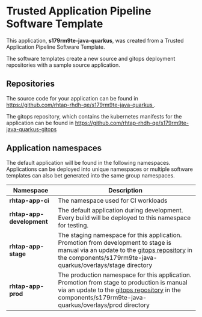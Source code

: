 # Trusted Application Pipeline Software Template

This application, **s179rm9te-java-quarkus**, was created from a Trusted Application Pipeline Software Template.

The software templates create a new source and gitops deployment repositories with a sample source application. 

## Repositories

The source code for your application can be found in [https://github.com/rhtap-rhdh-qe/s179rm9te-java-quarkus ](https://github.com/rhtap-rhdh-qe/s179rm9te-java-quarkus ).
 
The gitops repository, which contains the kubernetes manifests for the application can be found in 
[https://github.com/rhtap-rhdh-qe/s179rm9te-java-quarkus-gitops ](https://github.com/rhtap-rhdh-qe/s179rm9te-java-quarkus-gitops ) 

## Application namespaces 

The default application will be found in the following namespaces. Applications can be deployed into unique namespaces or multiple software templates can also bet generated into the same group namespaces.  

|  Namespace   |  Description   |  
| -------- | -------- |
| **rhtap-app-ci** | The namespace used for CI workloads |
| **rhtap-app-development** | The default application during development. Every build will be deployed to this namespace for testing. |
| **rhtap-app-stage** | The staging namespace for this application. Promotion from development to stage is manual via an update to the [gitops repository](https://github.com/rhtap-rhdh-qe/s179rm9te-java-quarkus-gitops ) in the components/s179rm9te-java-quarkus/overlays/stage directory |
| **rhtap-app-prod** | The production namespace for this application. Promotion from stage to production is manual via an update to the [gitops repository](https://github.com/rhtap-rhdh-qe/s179rm9te-java-quarkus-gitops ) in the components/s179rm9te-java-quarkus/overlays/prod directory |